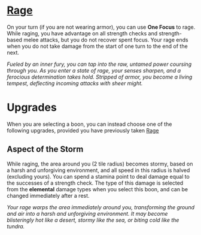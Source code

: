 # [Rage](Rage.md)
On your turn (if you are not wearing armor), you can use **One Focus** to rage. While raging, you have advantage on all strength checks and strength-based melee attacks, but you do not recover spent focus. Your rage ends when you do not take damage from the start of one turn to the end of the next.

*Fueled by an inner fury, you can tap into the raw, untamed power coursing through you. As you enter a state of rage, your senses sharpen, and a ferocious determination takes hold. Stripped of armor, you become a living tempest, deflecting incoming attacks with sheer might.*

# Upgrades
When you are selecting a boon, you can instead choose one of the following upgrades, provided you have previously taken [Rage](Rage.md)

## Aspect of the Storm
While raging, the area around you (2 tile radius) becomes stormy, based on a harsh and unforgiving environment, and all speed in this radius is halved (excluding yours). You can spend a stamina point to deal damage equal to the successes of a strength check. The type of this damage is selected from the **elemental** damage types when you select this boon, and can be changed immediately after a rest.

*Your rage warps the area immediately around you, transforming the ground and air into a harsh and unforgiving environment. It may become blisteringly hot like a desert, stormy like the sea, or biting cold like the tundra.*
